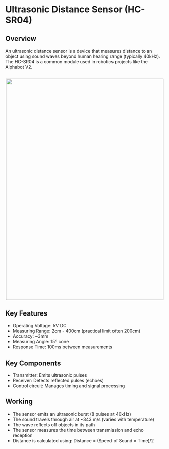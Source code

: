 # Ultrasonic Distance Sensor (HC-SR04)

## Overview

<p>An ultrasonic distance sensor is a device that measures distance to an object using sound waves beyond human hearing range (typically 40kHz). The HC-SR04 is a common module used in robotics projects like the Alphabot V2.</p>

## 

<center>
<img src="/img/HC.jpg" width="500" height="700">
</center>


## Key Features

<ul>
    <li>Operating Voltage: 5V DC</li>
    <li>Measuring Range: 2cm - 400cm (practical limit often 200cm)</li>
    <li>Accuracy: ~3mm</li>
    <li>Measuring Angle: 15° cone</li>
    <li>Response Time: 100ms between measurements</li>
</ul>

## Key Components

<ul>
    <li>Transmitter: Emits ultrasonic pulses</li>
    <li>Receiver: Detects reflected pulses (echoes)</li>
    <li>Control circuit: Manages timing and signal processing</li></ul>

## Working

<ul>
    <li>The sensor emits an ultrasonic burst (8 pulses at 40kHz)</li>
    <li>The sound travels through air at ~343 m/s (varies with temperature)</li>
    <li>The wave reflects off objects in its path</li>
    <li>The sensor measures the time between transmission and echo reception</li>
    <li>Distance is calculated using: Distance = (Speed of Sound × Time)/2</li>
</ul>